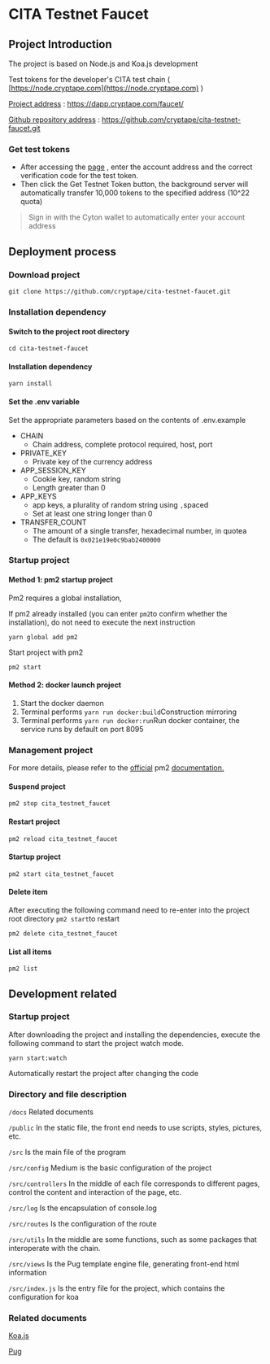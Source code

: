 # CITA Testnet Faucet

## Project Introduction

The project is based on Node.js and Koa.js development

Test tokens for the developer's CITA test chain ( [https://node.cryptape.com](https://node.cryptape.com) )

[Project address](https://dapp.cryptape.com/faucet/) : <https://dapp.cryptape.com/faucet/>

[Github repository address](https://github.com/cryptape/cita-testnet-faucet.git) : <https://github.com/cryptape/cita-testnet-faucet.git>

### Get test tokens

- After accessing the [page](https://dapp.cryptape.com/faucet/) , enter the account address and the correct verification code for the test token.
- Then click the Get Testnet Token button, the background server will automatically transfer 10,000 tokens to the specified address (10^22 quota)

> Sign in with the Cyton wallet to automatically enter your account address

## Deployment process

### Download project

```
git clone https://github.com/cryptape/cita-testnet-faucet.git
```

### Installation dependency

#### Switch to the project root directory

```
cd cita-testnet-faucet
```

#### Installation dependency

```
yarn install
```

#### Set the .env variable

Set the appropriate parameters based on the contents of .env.example

- CHAIN
  - Chain address, complete protocol required, host, port
- PRIVATE_KEY
  - Private key of the currency address
- APP_SESSION_KEY
  - Cookie key, random string
  - Length greater than 0
- APP_KEYS
  - app keys, a plurality of random string using `,`spaced
  - Set at least one string longer than 0
- TRANSFER_COUNT
  - The amount of a single transfer, hexadecimal number, in quotea
  - The default is `0x021e19e0c9bab2400000`

### Startup project

#### Method 1: pm2 startup project

Pm2 requires a global installation,

If pm2 already installed (you can enter `pm2`to confirm whether the installation), do not need to execute the next instruction

```
yarn global add pm2
```

Start project with pm2

```
pm2 start
```

#### Method 2: docker launch project

1. Start the docker daemon
2. Terminal performs `yarn run docker:build`Construction mirroring
3. Terminal performs `yarn run docker:run`Run docker container, the service runs by default on port 8095

### Management project

For more details, please refer to the [official](http://pm2.keymetrics.io/docs/usage/process-management/) pm2 [documentation.](http://pm2.keymetrics.io/docs/usage/process-management/)

#### Suspend project

```
pm2 stop cita_testnet_faucet
```

#### Restart project

```
pm2 reload cita_testnet_faucet
```

#### Startup project

```
pm2 start cita_testnet_faucet
```

#### Delete item

After executing the following command need to re-enter into the project root directory `pm2 start`to restart

```
pm2 delete cita_testnet_faucet
```

#### List all items

```
pm2 list
```

## Development related

### Startup project

After downloading the project and installing the dependencies, execute the following command to start the project watch mode.

```
yarn start:watch
```

Automatically restart the project after changing the code

### Directory and file description

`/docs` Related documents

`/public` In the static file, the front end needs to use scripts, styles, pictures, etc.

`/src` Is the main file of the program

`/src/config` Medium is the basic configuration of the project

`/src/controllers` In the middle of each file corresponds to different pages, control the content and interaction of the page, etc.

`/src/log` Is the encapsulation of console.log

`/src/routes` Is the configuration of the route

`/src/utils` In the middle are some functions, such as some packages that interoperate with the chain.

`/src/views` Is the Pug template engine file, generating front-end html information

`/src/index.js` Is the entry file for the project, which contains the configuration for koa

### Related documents

[Koa.js](https://koa.bootcss.com/)

[Pug](https://pugjs.org/api/getting-started.html)